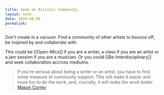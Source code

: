 ```yaml
---
title: Seek an Artistic Community
layout: note
date: 2024-08-09
permalink:
---
```

Don't create in a vacuum. Find a community of other artists to bounce off, be inspired by and collaborate with.

This could be [[Open-Mics]] if you are a writer, a class if you are an artist or a jam session if you are a musician. Or you could [[Be-Interdisciplinary]] and seek collaboration accross mediums. 

> If you’re serious about being a writer or an artist, you have to find some measure of community support. This will make it easier and more fun to do the work, and, crucially, _it will make the work better_. [Mason Currey](https://masoncurrey.substack.com/p/worm-school-week-three)